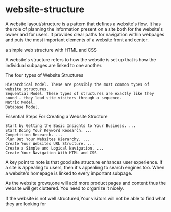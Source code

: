 # website-structure

A website layout/structure is a pattern that defines a website's flow. It has the role of planning the information present on a site both for the website's owner and for users. It provides clear paths for navigation within webpages and puts the most important elements of a website front and center.

a simple web structure with HTML and CSS

A website's structure refers to how the website is set up that is how the individual subpages are linked to one another.

The four types of Website Structures

    Hierarchical Model. These are possibly the most common types of website structures.
    Sequential Model. These types of structures are exactly like they sound – they lead site visitors through a sequence.
    Matrix Model.
    Database Model.

Essential Steps For Creating a Website Structure

    Start by Getting the Basic Insights to Your Business. ...
    Start Doing Your Keyword Research. ...
    Competition Research. ...
    Plan Out Your Websites Hierarchy. ...
    Create Your Websites URL Structure. ...
    Create a Simple and Logical Navigation. ...
    Create Your Navigation With HTML and CSS

A key point to note is that good site structure enhances user experience. If a site is appealing to users, then it's appealing to search engines too. When a website's homepage is linked to every important subpage.

As the website grows,one will add more product pages and content thus the website will get cluttered. You need to organize it nicely.

If the website is not well structured,Your visitors will not be able to find what they are looking for
